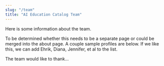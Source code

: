 ```yaml
---
slug: "/team"
title: "AI Education Catalog Team"
---
```


Here is some information about the team.

To be determined whether this needs to be a separate page or could be merged into the 
about page. A couple sample profiles are below. If we like this, we can add Ehrik, Diana,
Jennifer, et al to the list.

The team would like to thank...

